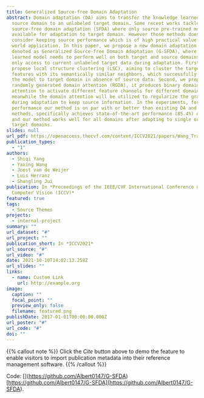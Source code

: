 ```yaml
---
title: Generalized Source-free Domain Adaptation
abstract: Domain adaptation (DA) aims to transfer the knowledge learned from
  source domain to an unlabeled target domain. Some recent works tackle
  source-free domain adaptation (SFDA) where only source pre-trained model is
  available for adaptation to target domain. However those methods does not
  consider keeping source performance which is of high practical value in real
  world application. In this paper, we propose a new domain adaptation paradigm
  denoted as Generalized Source-free Domain Adaptation (G-SFDA), where the
  learned model needs to perform well on both target and source domains, with
  only access to current unlabeled target data during adaptation. First, we
  propose local structure clustering (LSC), aiming to cluster the target
  features with its semantically similar neighbors, which successfully adapts
  the model to target domain in absence of source data. Second, we propose
  randomly generated domain attention (RGDA), it produces binary domain specific
  attention to activate different feature channels for different domains,
  meanwhile the domain attention will be utilized to regularize the gradient
  during adaptation to keep source information. In the experiments, for target
  performance our method is on par with or better than existing DA and SFDA
  methods, specifically achieves state-of-the-art performance (85.4%) on VisDA,
  and our method works well for all domains after adapting to single or multiple
  target domains.
slides: null
url_pdf: https://openaccess.thecvf.com/content/ICCV2021/papers/Wang_TransferI2I_Transfer_Learning_for_Image-to-Image_Translation_From_Small_Datasets_ICCV_2021_paper.pdf
publication_types:
  - "1"
authors:
  - Shiqi Yang
  - Yaxing Wang
  - Joost van de Weijer
  - Luis Herranz
  - Shangling Jui
publication: In *Proceedings of the IEEE/CVF International Conference on
  Computer Vision (ICCV)*
featured: true
tags:
  - Source Themes
projects:
  - internal-project
summary: ""
url_dataset: "#"
url_project: ""
publication_short: In *ICCV2021*
url_source: "#"
url_video: "#"
date: 2021-10-10T14:02:13.258Z
url_slides: ""
links:
  - name: Custom Link
    url: http://example.org
image:
  caption: ""
  focal_point: ""
  preview_only: false
  filename: featured.png
publishDate: 2017-01-01T00:00:00.000Z
url_poster: "#"
url_code: "#"
doi: ""
---
```

{{% callout note %}}
Click the *Cite* button above to demo the feature to enable visitors to import publication metadata into their reference management software.
{{% /callout %}}

Code: \[](<https://github.com/Albert0147/G-SFDA>)\[https://github.com/Albert0147/G-SFDA](<https://github.com/Albert0147/G-SFDA>).